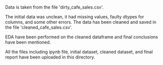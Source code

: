 Data is taken from the file 'dirty_cafe_sales.csv'. 

The initial data was unclean, it had missing values, faulty dtypes for columns, and some other errors. The data has been cleaned and saved in the file 'cleaned_cafe_sales.csv'.

EDA have been performed on the cleaned dataframe and final conclusions have been mentioned.

All the files including ipynb file, initial dataset, cleaned dataset, and final report have been uploaded in this directory.

